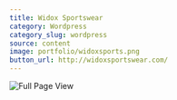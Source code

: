 ```yaml
---
title: Widox Sportswear
category: Wordpress
category_slug: wordpress
source: content
image: portfolio/widoxsports.png
button_url: http://widoxsportswear.com/
---
```


![Full Page View](portfolio/widox-fullpage.png)
